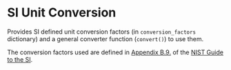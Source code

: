 # SI Unit Conversion

Provides SI defined unit conversion factors (in `conversion_factors` dictionary)
and a general converter function (`convert()`) to use them.

The conversion factors used are defined in [Appendix B.9.](http://www.nist.gov/pml/pubs/sp811/appenb9.cfm)
of the [NIST Guide to the SI](http://www.nist.gov/pml/pubs/sp811/).
